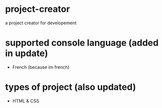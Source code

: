 # project-creator
a project creator for developement

# supported console language (added in update)

- French (because im french)


# types of project (also updated)

- HTML & CSS


